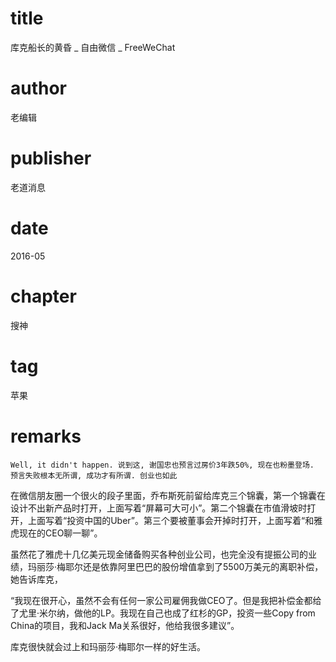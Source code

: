 # title
库克船长的黄昏 _ 自由微信 _ FreeWeChat

# author
老编辑

# publisher
老道消息

# date
2016-05

# chapter
搜神

# tag
苹果

# remarks
`Well, it didn't happen. 说到这, 谢国忠也预言过房价3年跌50%, 现在也粉墨登场. 预言失败根本无所谓, 成功才有所谓. 创业也如此`

在微信朋友圈一个很火的段子里面，乔布斯死前留给库克三个锦囊，第一个锦囊在设计不出新产品时打开，上面写着“屏幕可大可小”。第二个锦囊在市值滑坡时打开，上面写着“投资中国的Uber”。第三个要被董事会开掉时打开，上面写着“和雅虎现在的CEO聊一聊”。


虽然花了雅虎十几亿美元现金储备购买各种创业公司，也完全没有提振公司的业绩，玛丽莎·梅耶尔还是依靠阿里巴巴的股份增值拿到了5500万美元的离职补偿，她告诉库克，



“我现在很开心，虽然不会有任何一家公司雇佣我做CEO了。但是我把补偿金都给了尤里·米尔纳，做他的LP。我现在自己也成了红杉的GP，投资一些Copy from China的项目，我和Jack Ma关系很好，他给我很多建议”。



库克很快就会过上和玛丽莎·梅耶尔一样的好生活。